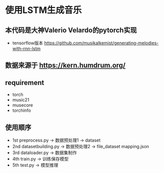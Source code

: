 # 使用LSTM生成音乐

## 本代码是大神Valerio Velardo的pytorch实现
- tensorflow版本 https://github.com/musikalkemist/generating-melodies-with-rnn-lstm

## 数据来源于 https://kern.humdrum.org/

## requirement 
- torch 
- music21
- musecore
- torchinfo

## 使用顺序
- 1st preprocess.py   -> 数据预处理1 -> dataset 
- 2nd datasetbuilding.py -> 数据预处理2 -> file_dataset  mapping.json
- 3rd dataloader.py -> 数据集制作 
- 4th train.py -> 训练保存模型
- 5th test.py -> 模型推理 


